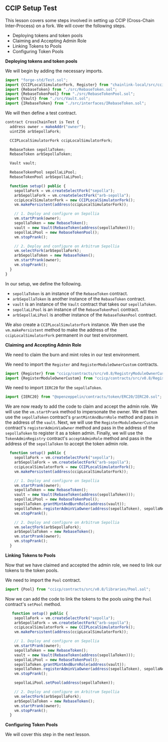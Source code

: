 ## CCIP Setup Test

This lesson covers some steps involved in setting up CCIP (Cross-Chain Inter-Process) on a fork. We will cover the following steps.

- Deploying tokens and token pools
- Claiming and Accepting Admin Role
- Linking Tokens to Pools
- Configuring Token Pools

**Deploying tokens and token pools**

We will begin by adding the necessary imports.

```javascript
import "forge-std/Test.sol";
import {CCIPLocalSimulatorFork, Register} from "chainlink-local/src/ccip/CCIPLocalSimulatorFork.sol";
import {RebaseToken} from "./src/RebaseToken.sol";
import {RebaseTokenPool} from "./src/RebaseTokenPool.sol";
import {Vault} from "./src/Vault.sol";
import {IRebaseToken} from "./src/interfaces/IRebaseToken.sol";
```

We will then define a test contract.

```javascript
contract CrossChainTest is Test {
  address owner = makeAddr("owner");
  uint256 arbSepollaFork;

  CCIPLocalSimulatorFork ccipLocalSimulatorFork;

  RebaseToken sepollaToken;
  RebaseToken arbSepollaToken;

  Vault vault;

  RebaseTokenPool sepollaLiPool;
  RebaseTokenPool arbSepollaLiPool;

  function setup() public {
    sepollaFork = vm.createSelectFork("sepolla");
    arbSepollaFork = vm.createSelectFork("arb-sepolla");
    ccipLocalSimulatorFork = new CCIPLocalSimulatorFork();
    vm.makePersistent(address(ccipLocalSimulatorFork));

    // 1. Deploy and configure on Sepollia
    vm.startPrank(owner);
    sepollaToken = new RebaseToken();
    vault = new Vault(RebaseToken(address(sepollaToken)));
    sepollaLiPool = new RebaseTokenPool();
    vm.stopPrank();

    // 2. Deploy and configure on Arbitrum Sepollia
    vm.selectFork(arbSepollaFork);
    arbSepollaToken = new RebaseToken();
    vm.startPrank(owner);
    vm.stopPrank();
  }
}
```

In our setup, we define the following.

* `sepollaToken` is an instance of the `RebaseToken` contract.
* `arbSepollaToken` is another instance of the `RebaseToken` contract.
* `vault` is an instance of the `Vault` contract that takes our `sepollaToken`.
* `sepollaLiPool` is an instance of the `RebaseTokenPool` contract.
* `arbSepollaLiPool` is another instance of the `RebaseTokenPool` contract.

We also create a `CCIPLocalSimulatorFork` instance. We then use the `vm.makePersistent` method to make the address of the `ccipLocalSimulatorFork` permanent in our test environment.

**Claiming and Accepting Admin Role**

We need to claim the burn and mint roles in our test environment.

We need to import the `Register` and `RegisterModuleOwnerCustom` contracts.

```javascript
import {Register} from "ccicp/contracts/src/v0.8/RegistryModuleOwnerCustom.sol";
import {RegisterModuleOwnerCustom} from "ccicp/contracts/src/v0.8/RegistryModuleOwnerCustom.sol";
```

We need to import `IERC20` for the `sepollaToken`.

```javascript
import {IERC20} from "@openzeppelin/contracts/token/ERC20/IERC20.sol";
```

We are now ready to add the code to claim and accept the admin role. We will use the `vm.startPrank` method to impersonate the owner. We will then use the `sepollaToken` contract's `grantMintAndBurnRole` method and pass in the address of the `vault`. Next, we will use the `RegisterModuleOwnerCustom` contract's `registerAdminViaOwner` method and pass in the address of the `sepollaToken` to register it as a token admin. Finally, we will use the `TokenAdminRegistry` contract's `acceptAdminRole` method and pass in the address of the `sepollaToken` to accept the token admin role.

```javascript
  function setup() public {
    sepollaFork = vm.createSelectFork("sepolla");
    arbSepollaFork = vm.createSelectFork("arb-sepolla");
    ccipLocalSimulatorFork = new CCIPLocalSimulatorFork();
    vm.makePersistent(address(ccipLocalSimulatorFork));

    // 1. Deploy and configure on Sepollia
    vm.startPrank(owner);
    sepollaToken = new RebaseToken();
    vault = new Vault(RebaseToken(address(sepollaToken)));
    sepollaLiPool = new RebaseTokenPool();
    sepollaToken.grantMintAndBurnRole(address(vault));
    sepollaToken.registerAdminViaOwner(address(sepollaToken), sepollaNetworkDetails.registryModuleOwnerCustomAddress, registerAdminViaOwner);
    vm.stopPrank();

    // 2. Deploy and configure on Arbitrum Sepollia
    vm.selectFork(arbSepollaFork);
    arbSepollaToken = new RebaseToken();
    vm.startPrank(owner);
    vm.stopPrank();
  }
```

**Linking Tokens to Pools**

Now that we have claimed and accepted the admin role, we need to link our tokens to the token pools.

We need to import the `Pool` contract.

```javascript
import {Pool} from "ccicp/contracts/src/v0.8/libraries/Pool.sol";
```

Now we can add the code to link the tokens to the pools using the `Pool` contract's `setPool` method.

```javascript
   function setup() public {
    sepollaFork = vm.createSelectFork("sepolla");
    arbSepollaFork = vm.createSelectFork("arb-sepolla");
    ccipLocalSimulatorFork = new CCIPLocalSimulatorFork();
    vm.makePersistent(address(ccipLocalSimulatorFork));

    // 1. Deploy and configure on Sepollia
    vm.startPrank(owner);
    sepollaToken = new RebaseToken();
    vault = new Vault(RebaseToken(address(sepollaToken)));
    sepollaLiPool = new RebaseTokenPool();
    sepollaToken.grantMintAndBurnRole(address(vault));
    sepollaToken.registerAdminViaOwner(address(sepollaToken), sepollaNetworkDetails.registryModuleOwnerCustomAddress, registerAdminViaOwner);
    vm.stopPrank();

    sepollaLiPool.setPool(address(sepollaToken));

    // 2. Deploy and configure on Arbitrum Sepollia
    vm.selectFork(arbSepollaFork);
    arbSepollaToken = new RebaseToken();
    vm.startPrank(owner);
    vm.stopPrank();
  }
```

**Configuring Token Pools**

We will cover this step in the next lesson. 
